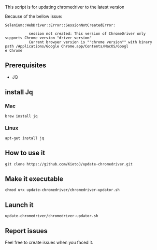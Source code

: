 This script is for updating chromedriver to the latest version

Because of the bellow issue:
```
Selenium::WebDriver::Error::SessionNotCreatedError:

           session not created: This version of ChromeDriver only supports Chrome version "driver version"
           Current browser version is ""chrome version"" with binary path /Applications/Google Chrome.app/Contents/MacOS/Googl
e Chrome
```

## Prerequisites
- JQ

## install Jq
### Mac
```
brew install jq
```
### Linux
```
apt-get install jq
```

## How to use it

```
git clone https://github.com/KiotoJ/update-chromedriver.git
```

## Make it executable
```
chmod u+x update-chromedriver/chromedriver-updator.sh
```

## Launch it
```
update-chromedriver/chromedriver-updator.sh
```

## Report issues

Feel free to create issues when you faced it.
